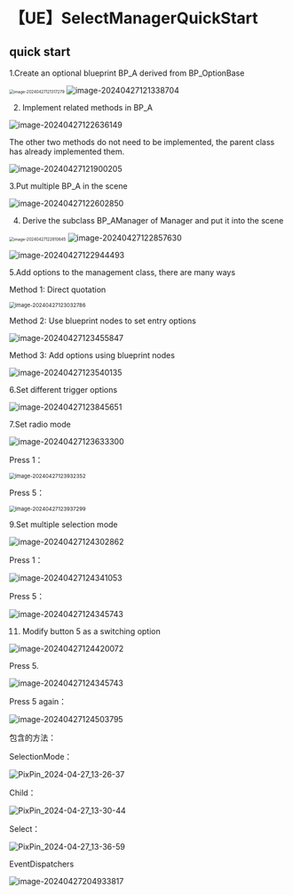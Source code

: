 # 【UE】SelectManagerQuickStart



## quick start

1.Create an optional blueprint BP_A derived from BP_OptionBase

<img src="【UE】SelectManagerQuickStart/image-20240427121317279.png" alt="image-20240427121317279" style="zoom:50%;" /> ![image-20240427121338704](【UE】SelectManagerQuickStart/image-20240427121338704.png) 

2. Implement related methods in BP_A

![image-20240427122636149](【UE】SelectManagerQuickStart/image-20240427122636149.png) 

The other two methods do not need to be implemented, the parent class has already implemented them.

![image-20240427121900205](【UE】SelectManagerQuickStart/image-20240427121900205.png) 

3.Put multiple BP_A in the scene

![image-20240427122602850](【UE】SelectManagerQuickStart/image-20240427122602850.png) 

4. Derive the subclass BP_AManager of Manager and put it into the scene

<img src="【UE】SelectManagerQuickStart/image-20240427122810645.png" alt="image-20240427122810645" style="zoom:50%;" /> ![image-20240427122857630](【UE】SelectManagerQuickStart/image-20240427122857630.png) 

 ![image-20240427122944493](【UE】SelectManagerQuickStart/image-20240427122944493.png)



5.Add options to the management class, there are many ways

Method 1: Direct quotation

<img src="【UE】SelectManagerQuickStart/image-20240427123032786.png" alt="image-20240427123032786" style="zoom:67%;" /> 

Method 2: Use blueprint nodes to set entry options

![image-20240427123455847](【UE】SelectManagerQuickStart/image-20240427123455847.png) 

Method 3: Add options using blueprint nodes

![image-20240427123540135](【UE】SelectManagerQuickStart/image-20240427123540135.png) 



6.Set different trigger options

![image-20240427123845651](【UE】SelectManagerQuickStart/image-20240427123845651.png) 



7.Set radio mode

![image-20240427123633300](【UE】SelectManagerQuickStart/image-20240427123633300.png) 

Press 1：

<img src="【UE】SelectManagerQuickStart/image-20240427123932352.png" alt="image-20240427123932352" style="zoom:67%;" /> 

Press 5：

<img src="【UE】SelectManagerQuickStart/image-20240427123937299.png" alt="image-20240427123937299" style="zoom:67%;" /> 



9.Set multiple selection mode

![image-20240427124302862](【UE】SelectManagerQuickStart/image-20240427124302862.png) 



Press 1：

![image-20240427124341053](【UE】SelectManagerQuickStart/image-20240427124341053.png) 



Press 5：

![image-20240427124345743](【UE】SelectManagerQuickStart/image-20240427124345743-1714194081466-21.png) 



11. Modify button 5 as a switching option

![image-20240427124420072](【UE】SelectManagerQuickStart/image-20240427124420072.png) 

Press 5.

![image-20240427124345743](【UE】SelectManagerQuickStart/image-20240427124345743.png)

Press 5 again：

![image-20240427124503795](【UE】SelectManagerQuickStart/image-20240427124503795.png)



包含的方法：

SelectionMode：

![PixPin_2024-04-27_13-26-37](【UE】SelectManagerQuickStart\PixPin_2024-04-27_13-26-37.png)

Child：

![PixPin_2024-04-27_13-30-44](【UE】SelectManagerQuickStart\PixPin_2024-04-27_13-30-44.png)

Select：

![PixPin_2024-04-27_13-36-59](【UE】SelectManagerQuickStart/PixPin_2024-04-27_13-36-59.png)

EventDispatchers

![image-20240427204933817](【UE】SelectManagerQuickStart\image-20240427204933817.png) 
